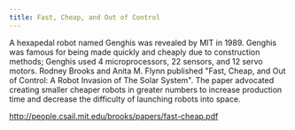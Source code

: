 ```yaml
---
title: Fast, Cheap, and Out of Control
---
```


A hexapedal robot named Genghis was revealed by MIT in 1989. Genghis was famous for being made quickly and cheaply due to construction methods; Genghis used 4 microprocessors, 22 sensors, and 12 servo motors. Rodney Brooks and Anita M. Flynn published "Fast, Cheap, and Out of Control: A Robot Invasion of The Solar System". The paper advocated creating smaller cheaper robots in greater numbers to increase production time and decrease the difficulty of launching robots into space.

http://people.csail.mit.edu/brooks/papers/fast-cheap.pdf
